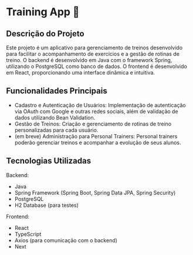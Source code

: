 # Training App 📱

## Descrição do Projeto
Este projeto é um aplicativo para gerenciamento de treinos desenvolvido para facilitar o acompanhamento de exercícios e a gestão de rotinas de treino. O backend é desenvolvido em Java com o framework Spring, utilizando o PostgreSQL como banco de dados. O frontend é desenvolvido em React, proporcionando uma interface dinâmica e intuitiva.

## Funcionalidades Principais
- Cadastro e Autenticação de Usuários: Implementação de autenticação via OAuth com Google e outras redes sociais, além de validação de dados utilizando Bean Validation.
- Gestão de Treinos: Criação e gerenciamento de rotinas de treino personalizadas para cada usuário.
- (em breve) Administração para Personal Trainers: Personal trainers poderão gerenciar treinos e acompanhar a evolução de seus alunos.
## Tecnologias Utilizadas
Backend:

- Java
- Spring Framework (Spring Boot, Spring Data JPA, Spring Security)
- PostgreSQL
- H2 Database (para testes)

Frontend:

- React
- TypeScript
- Axios (para comunicação com o backend)
- Next
